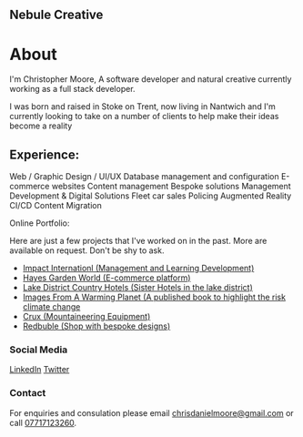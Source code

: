 ## Nebule Creative

# About

I'm Christopher Moore, A software developer and natural creative currently working as a full stack developer.

I was born and raised in Stoke on Trent, now living in Nantwich and I'm currently looking to take on a number of clients to help make their ideas become a reality

## Experience:

Web / Graphic Design / UI/UX
Database management and configuration
E-commerce websites
Content management
Bespoke solutions
Management Development & Digital Solutions
Fleet car sales
Policing
Augmented Reality
CI/CD
Content Migration

Online Portfolio:

Here are just a few projects that I've worked on in the past. More are available on request. Don't be shy to ask.

* [Impact Internationl (Management and Learning Development)](https://www.impactinternational.com/)
* [Hayes Garden World (E-commerce platform)](https://www.hayesgardenworld.co.uk/)
* [Lake District Country Hotels (Sister Hotels in the lake district)](https://www.lakedistrictcountryhotels.co.uk/)
* [Images From A Warming Planet (A published book to highlight the risk climate change](https://www.imagesfromawarmingplanet.net/)
* [Crux (Mountaineering Equipment)](https://www.crux.uk.com/)
* [Redbuble (Shop with bespoke designs)](https://www.redbubble.com/people/cwiggo/shop)

### Social Media

[LinkedIn](https://www.linkedin.com/in/cwiggo/)
[Twitter](https://twitter.com/cwiggo)

### Contact

For enquiries and consulation please email [chrisdanielmoore@gmail.com](mailto:chrisdanielmoore@gmail.com) or call [07717123260](tel:07717123260).
